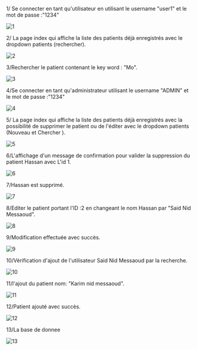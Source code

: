 1/ Se connecter en tant qu'utilisateur en utilisant le username "user1" et le mot de passe :"1234"

![1](https://user-images.githubusercontent.com/92686626/232914580-fac12801-bc7e-47a8-8f55-471ed6a32724.PNG)

2/ La page index qui affiche la liste des patients déjà enregistrés avec le dropdown patients (rechercher).

![2](https://user-images.githubusercontent.com/92686626/232914648-ea9773ed-9eb4-4c01-bd0f-c77ab3b6dbfe.PNG)

3/Rechercher le patient contenant le key word : "Mo".

![3](https://user-images.githubusercontent.com/92686626/232914763-ed20f8ba-4c58-40b7-b5da-30f5f02fab10.PNG)

4/Se connecter en tant qu'administrateur utilisant le username "ADMIN" et le mot de passe :"1234"

![4](https://user-images.githubusercontent.com/92686626/232914842-5b8e6d64-fef2-4bd6-bf84-64b9db697fa1.PNG)

5/ La page index qui affiche la liste des patients déjà enregistrés avec la possibilité de supprimer le patient ou de l'éditer avec le dropdown patients (Nouveau et Chercher ).

![5](https://user-images.githubusercontent.com/92686626/232914946-685ba78a-dcee-4186-8e99-e98c4ed9df31.PNG)

6/L'affichage d'un message de confirmation pour valider la suppression du patient Hassan avec L'id 1.

![6](https://user-images.githubusercontent.com/92686626/232915063-03164ecb-0f04-4a34-96b3-d34b20c4482a.PNG)

7/Hassan est supprimé.

![7](https://user-images.githubusercontent.com/92686626/232915113-13904bad-97a4-4bc2-a09c-91dc9ccebe67.PNG)

8/Editer le patient portant l'ID :2 en changeant le nom Hassan par "Said Nid Messaoud".

![8](https://user-images.githubusercontent.com/92686626/232915184-2d685667-860c-40ff-9368-c19651755bec.PNG)

9/Modification effectuée avec succès.

![9](https://user-images.githubusercontent.com/92686626/232915278-cb7e1856-a8f4-43c3-8573-c67adbf787f6.PNG)

10/Vérification d'ajout de l'utilisateur Said Nid Messaoud par la recherche.

![10](https://user-images.githubusercontent.com/92686626/232915378-1af26a6f-73ac-44ea-bb17-fc3e8be4648d.PNG)

11/l'ajout du patient nom: "Karim nid messaoud".

![11](https://user-images.githubusercontent.com/92686626/232915482-3d320494-64a0-4d5d-afe1-1148c8345a8e.PNG)

12/Patient ajouté avec succès.

![12](https://user-images.githubusercontent.com/92686626/232915564-7d6cb64f-87db-410b-b21e-c78714e8cec5.PNG)

13/La base de donnee

![13](https://user-images.githubusercontent.com/92686626/232915644-6e3e8505-aff0-4643-b446-976f96e2b567.PNG)


